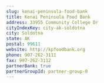 ```yaml
---
slug: kenai-peninsula-food-bank
title: Kenai Peninsula Food Bank
address: 33955 Community College Dr
cityIndexKey: city-ak-soldotna
city: Soldotna
state: AK
postal: 99611
website: http://kpfoodbank.org
phone: 907-262-3111
fax: 907-262-3112
partnerBank: true
partnerGroupId: partner-group-0
---
```

